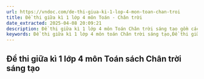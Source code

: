 ```yaml
---
url: https://vndoc.com/de-thi-giua-ki-1-lop-4-mon-toan-chan-troi
title: Đề thi giữa kì 1 lớp 4 môn Toán - Chân trời
date_extracted: 2025-04-08 20:09:21
description: Đề thi giữa kì 1 lớp 4 môn Toán Chân trời sáng tạo gồm các đề thi bám sát chương trình học, với cấu trúc đề theo Thông tư 27 của Bộ, giúp các em HS luyện tập, củng cố kiến thức đã học và kĩ năng làm bài tập.
keywords: Đề thi giữa kì 1 lớp 4 môn toán Chân trời sáng tạo,Đề thi giữa kì 1 lớp 4,Đề thi giữa kì 1 lớp 4 môn toán,đề kiểm tra giữa kì 1 lớp 4 môn toán,đề thi giữa kì 1 lớp 4 chân trời sáng tạo
---
```


## Đề thi giữa kì 1 lớp 4 môn Toán sách Chân trời sáng tạo

